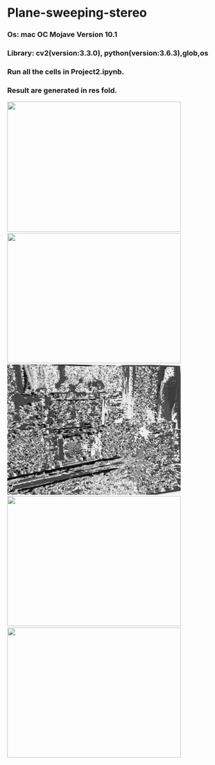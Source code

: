 # Plane-sweeping-stereo
### Os: mac OC Mojave Version 10.1
### Library: cv2(version:3.3.0), python(version:3.6.3),glob,os
### Run all the cells in Project2.ipynb.
### Result are generated in res fold.
<img src="https://github.com/WaitingZhan/Plane-sweeping-stereo/blob/master/warp.gif" width="400" height="300">

<img src="https://github.com/WaitingZhan/Plane-sweeping-stereo/blob/master/res/part%203/reporject.png" width="400" height="300">

<img src="https://github.com/WaitingZhan/Plane-sweeping-stereo/blob/master/depthimage.png" width="400" height="300">

<img src="https://github.com/WaitingZhan/Plane-sweeping-stereo/blob/master/res/part%202/epilineleft.png" width="400" height="300">

<img src="https://github.com/WaitingZhan/Plane-sweeping-stereo/blob/master/res/part%202/epilineright.png" width="400" height="300">


